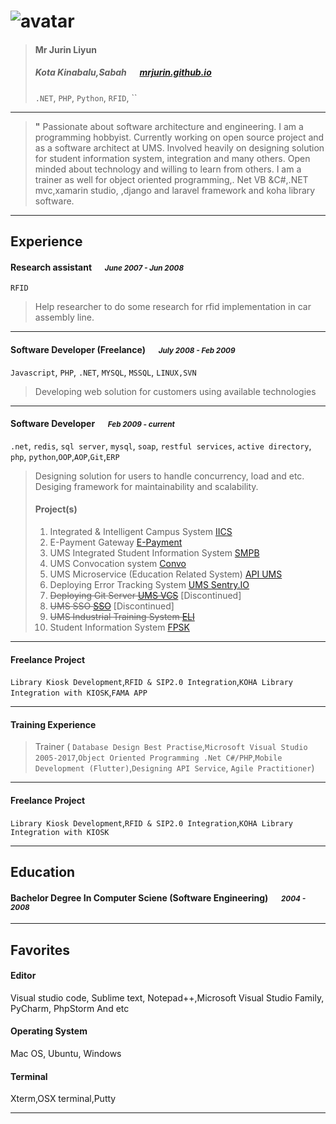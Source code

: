 # ![avatar][]

> #### Mr Jurin Liyun
> #####  Kota Kinabalu,Sabah &emsp; [mrjurin.github.io][homepage]
> `.NET`, `PHP`, `Python`, `RFID`, ``

---
> **"** Passionate about software architecture and engineering. I am a programming hobbyist. Currently working on open source project and as a software architect at UMS. Involved heavily on designing solution for student information system, integration and many others. Open minded about technology and willing to learn from others. I am a trainer as well for object oriented programming,. Net VB &C#,.NET mvc,xamarin studio,  ,django and laravel framework and koha library software. 


---
## Experience
#### Research assistant &emsp; <small>*June 2007 - Jun 2008*</small>
`RFID`
> Help researcher to do some research for rfid implementation in car assembly line. 

---
#### Software Developer (Freelance) &emsp; <small>*July 2008 - Feb 2009*</small>
`Javascript`, `PHP`, `.NET`, `MYSQL`, `MSSQL`, `LINUX,SVN`
> Developing web solution for customers using available technologies

---
#### Software Developer  &emsp; <small>*Feb 2009 - current*</small>
`.net`, `redis`, `sql server`, `mysql`, `soap`, `restful services`, `active directory`, `php`, `python`,`OOP`,`AOP`,`Git`,`ERP`
> Designing solution for users to handle concurrency, load and etc. Desiging framework for maintainability and scalability. 
> #### Project(s)
> 1. Integrated & Intelligent Campus System [IICS](https://iics.ums.edu.my)
> 2. E-Payment Gateway [E-Payment](https://epayment.ums.edu.my)
> 2. UMS Integrated Student Information System [SMPB](https://smp.ums.edu.my)
> 2. UMS Convocation system [Convo](https://konvo.ums.edu.my)
> 3. UMS Microservice (Education Related System) [API UMS](https://api.ums.edu.my)
> 4. Deploying Error Tracking System [UMS Sentry.IO](https://sentry.ums.edu.my)
> 5. ~~Deploying Git Server [UMS VCS](http://vcs.ums.edu.my)~~ [Discontinued]
> 6. ~~UMS SSO [SSO](http://sso.ums.edu.my)~~ [Discontinued]
> 7. ~~UMS Industrial Training System [ELI](http://eli.ums.edu.my)~~
> 8. Student Information System [FPSK](http://spu.ums.edu.my/smp)

---

#### Freelance Project
`Library Kiosk Development`,`RFID & SIP2.0 Integration`,`KOHA Library Integration with KIOSK`,`FAMA APP`

---
#### Training Experience
>Trainer (
`Database Design Best Practise`,`Microsoft Visual Studio 2005-2017`,`Object Oriented Programming .Net C#/PHP`,`Mobile Development (Flutter)`,`Designing API Service`,
`Agile Practitioner`) 

---

#### Freelance Project
`Library Kiosk Development`,`RFID & SIP2.0 Integration`,`KOHA Library Integration with KIOSK`

---
## Education
#### Bachelor Degree In Computer Sciene (Software Engineering)  &emsp; <small>*2004 - 2008*</small>

---
## Favorites

#### Editor
Visual studio code, Sublime text, Notepad++,Microsoft Visual Studio Family, PyCharm, PhpStorm And etc

#### Operating System
Mac OS, Ubuntu, Windows

#### Terminal
Xterm,OSX terminal,Putty

---
[avatar]:https://avatars2.githubusercontent.com/u/6701791?v=3&u=40f6b23bef3ae7b2a3c6632a53c317814c0942e4&s=200
[homepage]: https://mrjurin.github.io
